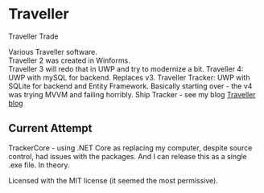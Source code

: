 # Traveller
Traveller Trade

Various Traveller software.  
Traveller 2 was created in Winforms.  
Traveller 3 will redo that in UWP and try to modernize a bit.
Traveller 4: UWP with mySQL for backend. Replaces v3.
Traveller Tracker: UWP with SQLite for backend and Entity Framework. Basically starting over - the v4 was trying MVVM and failing horribly.
Ship Tracker - see my blog [Traveller blog](https://traveller-ct.blogspot.com/)

## Current Attempt
TrackerCore - using .NET Core as replacing my computer, despite source control, had issues with the packages. And I can release this as a single .exe file. In theory.

Licensed with the MIT license (it seemed the most permissive).
